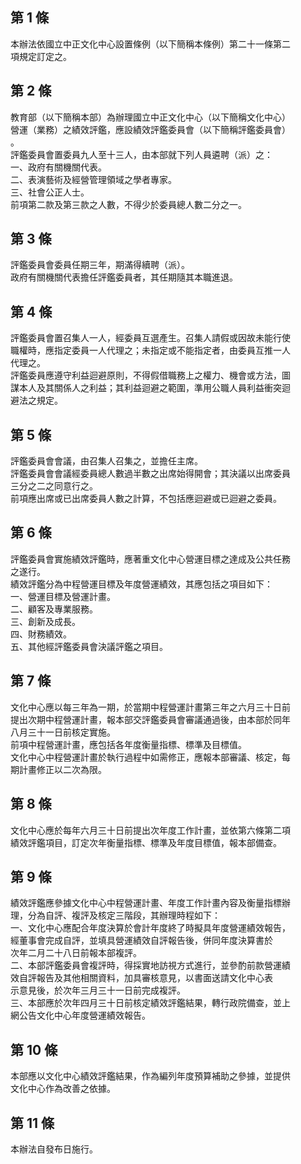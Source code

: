 第 1 條
-------
本辦法依國立中正文化中心設置條例（以下簡稱本條例）第二十一條第二  
項規定訂定之。

第 2 條
-------
教育部（以下簡稱本部）為辦理國立中正文化中心（以下簡稱文化中心）  
營運（業務）之績效評鑑，應設績效評鑑委員會（以下簡稱評鑑委員會）  
。  
評鑑委員會置委員九人至十三人，由本部就下列人員遴聘（派）之：  
一、政府有關機關代表。  
二、表演藝術及經營管理領域之學者專家。  
三、社會公正人士。  
前項第二款及第三款之人數，不得少於委員總人數二分之一。

第 3 條
-------
評鑑委員會委員任期三年，期滿得續聘（派）。  
政府有關機關代表擔任評鑑委員者，其任期隨其本職進退。

第 4 條
-------
評鑑委員會置召集人一人，經委員互選產生。召集人請假或因故未能行使  
職權時，應指定委員一人代理之；未指定或不能指定者，由委員互推一人  
代理之。  
評鑑委員應遵守利益迴避原則，不得假借職務上之權力、機會或方法，圖  
謀本人及其關係人之利益；其利益迴避之範圍，準用公職人員利益衝突迴  
避法之規定。

第 5 條
-------
評鑑委員會會議，由召集人召集之，並擔任主席。  
評鑑委員會會議經委員總人數過半數之出席始得開會；其決議以出席委員  
三分之二之同意行之。  
前項應出席或已出席委員人數之計算，不包括應迴避或已迴避之委員。

第 6 條
-------
評鑑委員會實施績效評鑑時，應著重文化中心營運目標之達成及公共任務  
之遂行。  
績效評鑑分為中程營運目標及年度營運績效，其應包括之項目如下：  
一、營運目標及營運計畫。  
二、顧客及專業服務。  
三、創新及成長。  
四、財務績效。  
五、其他經評鑑委員會決議評鑑之項目。

第 7 條
-------
文化中心應以每三年為一期，於當期中程營運計畫第三年之六月三十日前  
提出次期中程營運計畫，報本部交評鑑委員會審議通過後，由本部於同年  
八月三十一日前核定實施。  
前項中程營運計畫，應包括各年度衡量指標、標準及目標值。  
文化中心中程營運計畫於執行過程中如需修正，應報本部審議、核定，每  
期計畫修正以二次為限。

第 8 條
-------
文化中心應於每年六月三十日前提出次年度工作計畫，並依第六條第二項  
績效評鑑項目，訂定次年衡量指標、標準及年度目標值，報本部備查。

第 9 條
-------
績效評鑑應參據文化中心中程營運計畫、年度工作計畫內容及衡量指標辦  
理，分為自評、複評及核定三階段，其辦理時程如下：  
一、文化中心應配合年度決算於會計年度終了時擬具年度營運績效報告，  
    經董事會完成自評，並填具營運績效自評報告後，併同年度決算書於  
    次年二月二十八日前報本部複評。  
二、本部評鑑委員會複評時，得採實地訪視方式進行，並參酌前款營運績  
    效自評報告及其他相關資料，加具審核意見，以書面送請文化中心表  
    示意見後，於次年三月三十一日前完成複評。  
三、本部應於次年四月三十日前核定績效評鑑結果，轉行政院備查，並上  
    網公告文化中心年度營運績效報告。

第 10 條
--------
本部應以文化中心績效評鑑結果，作為編列年度預算補助之參據，並提供  
文化中心作為改善之依據。

第 11 條
--------
本辦法自發布日施行。

